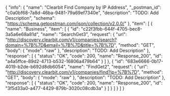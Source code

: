 {
  "info": {
    "name": "Clearbit Find Company by IP Address",
    "_postman_id": "c0a0bf68-7a8d-46ba-9481-79a69ef7340e",
    "description": "TODO: Add Description",
    "schema": "https://schema.getpostman.com/json/collection/v2.0.0/"
  },
  "item": [
    {
      "name": "Business",
      "item": [
        {
          "id": "c22f3fbb-644f-4705-bec8-3a5a6e68a81d",
          "name": "SearchGet3",
          "request": {
            "url": "http://discovery.clearbit.com/v1/companies/search?domain=%7B%7D&email=%7B%7D&title=%7B%7D",
            "method": "GET",
            "body": {
              "mode": "raw"
            },
            "description": "TODO: Add Description"
          },
          "response": [
            {
              "status": "OK",
              "code": 200,
              "name": "Response_200",
              "id": "a4a5ffce-89d2-4713-b532-16806a479b64"
            }
          ]
        },
        {
          "id": "683e6666-0b17-4019-b2de-b692d8db6054",
          "name": "FindGet2",
          "request": {
            "url": "http://discovery.clearbit.com/v1/companies/find?ip=%7B%7D",
            "method": "GET",
            "body": {
              "mode": "raw"
            },
            "description": "TODO: Add Description"
          },
          "response": [
            {
              "status": "OK",
              "code": 200,
              "name": "Response_200",
              "id": "3f5d33a0-a477-4429-879b-3020c08cdb3a"
            }
          ]
        }
      ]
    }
  ]
}